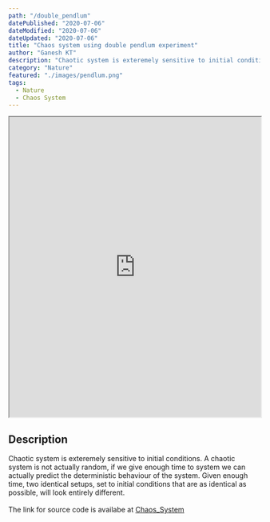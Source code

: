 ```yaml
---
path: "/double_pendlum"
datePublished: "2020-07-06"
dateModified: "2020-07-06"
dateUpdated: "2020-07-06"
title: "Chaos system using double pendlum experiment"
author: "Ganesh KT"
description: "Chaotic system is exteremely sensitive to initial conditions. A chaotic system is not actually random "
category: "Nature"
featured: "./images/pendlum.png"
tags:
  - Nature
  - Chaos System
---
```


<iframe width="100%" height="600" src="https://ganesh0211.github.io/Chaos-System/index.html"></iframe>

## Description

Chaotic system is exteremely sensitive to initial conditions. A chaotic system is not actually random, if we give enough time to system we can actually predict the deterministic behaviour of the system. Given enough time, two identical setups, set to initial conditions that are as identical as possible, will look entirely different.<br></br>
The link for source code is availabe at [Chaos_System](https://github.com/ganesh0211/Chaos-System)
